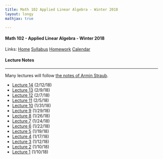 ```yaml
---
title: Math 102 Applied Linear Algebra - Winter 2018  
layout: longy
mathjax: true  

---
```

#### Math 102 - Applied Linear Algebra - Winter 2018  
  Links: [Home][math102Home]    [Syllabus][math102Syl]    [Homework][math102HW]    [Calendar][math102Cal]
    
   [math102Home]:http://thanghuynh.org/teaching/math102_w18.html
   [math102Syl]:http://thanghuynh.org/teaching/math102_syllabus.html
   [math102HW]:http://thanghuynh.org/teaching/math102_hw.html  
   [math102Cal]:http://thanghuynh.org/teaching/math102_calendar.html


#### Lecture Notes
---  
Many lectures will follow [the notes of Armin Straub][as].

  * [Lecture 14][lec14] (2/12/18)
  * [Lecture 13][lec13] (2/9/18)
  * [Lecture 12][lec12] (2/7/18)
  * [Lecture 11][lec11] (2/5/18)
  * [Lecture 10][lec10] (1/31/18)
  * [Lecture 9][lec9] (1/29/18)
  * [Lecture 8][lec8] (1/26/18)
  * [Lecture 7][lec7] (1/24/18)
  * [Lecture 6][lec6] (1/22/18)
  * [Lecture 5][lec5] (1/19/18)
  * [Lecture 4][lec4] (1/17/18)
  * [Lecture 3][lec3] (1/12/18)
  * [Lecture 2][lec2] (1/10/18)
  * [Lecture 1][lec1] (1/10/18) 
  
  [lec14]:http://thanghuynh.org/teaching/Math102_Lecture_14.pdf
  [lec13]:http://thanghuynh.org/teaching/Math102_Lecture_13.pdf
  [lec12]:http://thanghuynh.org/teaching/Math102_Lecture_12.pdf
  [lec11]:http://thanghuynh.org/teaching/Math102_Lecture_11.pdf
  [lec10]:http://thanghuynh.org/teaching/Math102_Lecture_10.pdf
  [lec9]:http://thanghuynh.org/teaching/Math102_Lecture_9.pdf
  [lec8]:http://thanghuynh.org/teaching/Math102_Lecture_8.pdf
  [lec7]:http://thanghuynh.org/teaching/Math102_Lecture_7.pdf
  [lec6]:http://thanghuynh.org/teaching/Math102_Lecture_6.pdf
  [lec5]:http://thanghuynh.org/teaching/Math102_Lecture_5.pdf
  [lec4]:http://thanghuynh.org/teaching/Math102_Lecture_4.pdf
  [lec3]:http://thanghuynh.org/teaching/Math102_Lecture_3.pdf
  [lec2]:http://thanghuynh.org/teaching/Math102_Lecture_2.pdf
  [lec1]:http://thanghuynh.org/teaching/Math102_Lecture_1.pdf
  [as]:http://arminstraub.com/teaching/linearalgebra-fall14
